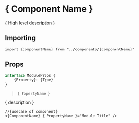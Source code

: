 # { Component Name }

{ High level description }
## Importing

```tsx
import {componentName} from "../components/{componentName}" 
```
## Props
```ts
interface ModuleProps {
    {Property}: {Type}
}
```

>`{ PopertyName }` 

{ description }


```tsx
//{usecase of component}
<{ComponentName} { PropertyName }="Module Title" />
```
